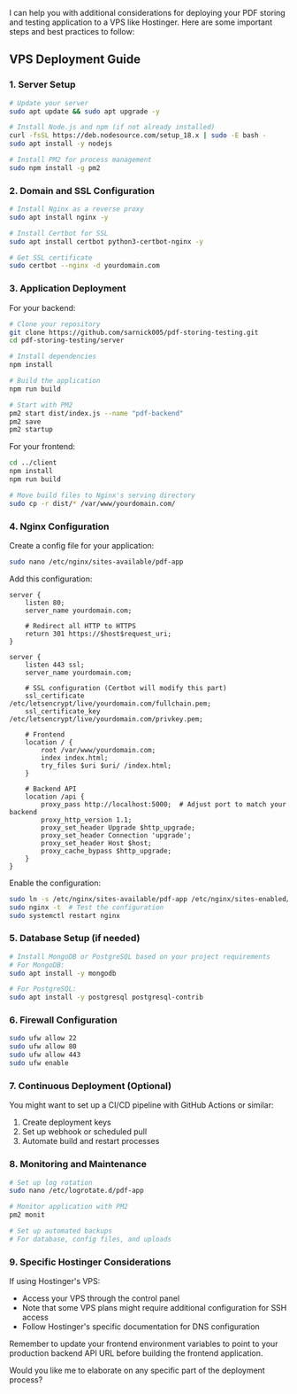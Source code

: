 I can help you with additional considerations for deploying your PDF storing and testing application to a VPS like Hostinger. Here are some important steps and best practices to follow:

## VPS Deployment Guide

### 1. Server Setup
```bash
# Update your server
sudo apt update && sudo apt upgrade -y

# Install Node.js and npm (if not already installed)
curl -fsSL https://deb.nodesource.com/setup_18.x | sudo -E bash -
sudo apt install -y nodejs

# Install PM2 for process management
sudo npm install -g pm2
```

### 2. Domain and SSL Configuration
```bash
# Install Nginx as a reverse proxy
sudo apt install nginx -y

# Install Certbot for SSL
sudo apt install certbot python3-certbot-nginx -y

# Get SSL certificate
sudo certbot --nginx -d yourdomain.com
```

### 3. Application Deployment

For your backend:
```bash
# Clone your repository
git clone https://github.com/sarnick005/pdf-storing-testing.git
cd pdf-storing-testing/server

# Install dependencies
npm install

# Build the application
npm run build

# Start with PM2
pm2 start dist/index.js --name "pdf-backend"
pm2 save
pm2 startup
```

For your frontend:
```bash
cd ../client
npm install
npm run build

# Move build files to Nginx's serving directory
sudo cp -r dist/* /var/www/yourdomain.com/
```

### 4. Nginx Configuration

Create a config file for your application:
```bash
sudo nano /etc/nginx/sites-available/pdf-app
```

Add this configuration:
```nginx
server {
    listen 80;
    server_name yourdomain.com;

    # Redirect all HTTP to HTTPS
    return 301 https://$host$request_uri;
}

server {
    listen 443 ssl;
    server_name yourdomain.com;

    # SSL configuration (Certbot will modify this part)
    ssl_certificate /etc/letsencrypt/live/yourdomain.com/fullchain.pem;
    ssl_certificate_key /etc/letsencrypt/live/yourdomain.com/privkey.pem;

    # Frontend
    location / {
        root /var/www/yourdomain.com;
        index index.html;
        try_files $uri $uri/ /index.html;
    }

    # Backend API
    location /api {
        proxy_pass http://localhost:5000;  # Adjust port to match your backend
        proxy_http_version 1.1;
        proxy_set_header Upgrade $http_upgrade;
        proxy_set_header Connection 'upgrade';
        proxy_set_header Host $host;
        proxy_cache_bypass $http_upgrade;
    }
}
```

Enable the configuration:
```bash
sudo ln -s /etc/nginx/sites-available/pdf-app /etc/nginx/sites-enabled/
sudo nginx -t  # Test the configuration
sudo systemctl restart nginx
```

### 5. Database Setup (if needed)
```bash
# Install MongoDB or PostgreSQL based on your project requirements
# For MongoDB:
sudo apt install -y mongodb

# For PostgreSQL:
sudo apt install -y postgresql postgresql-contrib
```

### 6. Firewall Configuration
```bash
sudo ufw allow 22
sudo ufw allow 80
sudo ufw allow 443
sudo ufw enable
```

### 7. Continuous Deployment (Optional)
You might want to set up a CI/CD pipeline with GitHub Actions or similar:

1. Create deployment keys
2. Set up webhook or scheduled pull
3. Automate build and restart processes

### 8. Monitoring and Maintenance
```bash
# Set up log rotation
sudo nano /etc/logrotate.d/pdf-app

# Monitor application with PM2
pm2 monit

# Set up automated backups
# For database, config files, and uploads
```

### 9. Specific Hostinger Considerations

If using Hostinger's VPS:
- Access your VPS through the control panel
- Note that some VPS plans might require additional configuration for SSH access
- Follow Hostinger's specific documentation for DNS configuration

Remember to update your frontend environment variables to point to your production backend API URL before building the frontend application.

Would you like me to elaborate on any specific part of the deployment process?